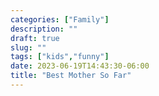 ```yaml
---
categories: ["Family"]
description: ""
draft: true
slug: ""
tags: ["kids","funny"]
date: 2023-06-19T14:43:30-06:00
title: "Best Mother So Far"
---
```

